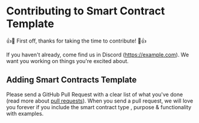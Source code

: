 # Contributing to Smart Contract Template

:+1::tada: First off, thanks for taking the time to contribute! :tada::+1:

If you haven't already, come find us in Discord (https://example.com). We want you working on things you're excited about.

## Adding Smart Contracts Template

Please send a GitHub Pull Request with a clear list of what you've done (read more about [pull requests](http://help.github.com/pull-requests/)). When you send a pull request, we will love you forever if you include the smart contract type , purpose & functionality with examples.
